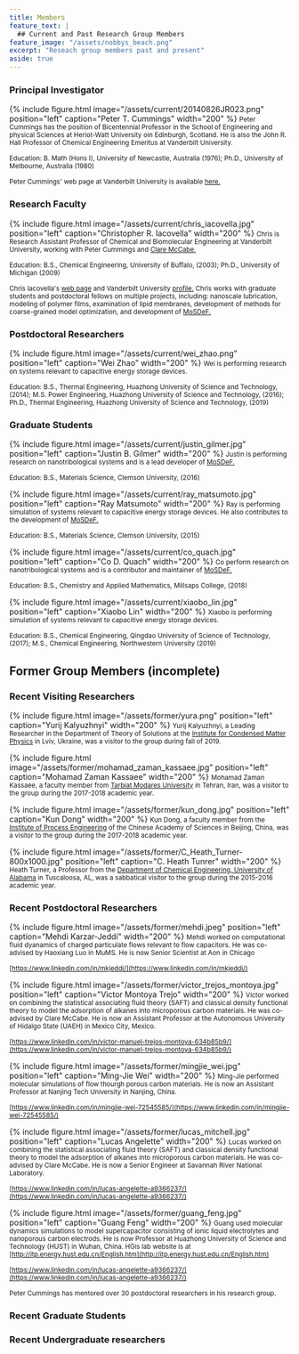 ```yaml
---
title: Members
feature_text: |
  ## Current and Past Research Group Members
feature_image: "/assets/nobbys_beach.png"
excerpt: "Reseach group members past and present"
aside: true
---
```

### Principal Investigator

{% include figure.html image="/assets/current/20140826JR023.png" position="left" caption="Peter T. Cummings" width="200" %}
<small>Peter Cummings has the position of Bicentennial Professor in the School of Engineering and physical Sciences at Heriot-Watt University oin Edinburgh, Scotland.  He is also the John R. Hall Professor of Chemical Engineering Emeritus at Vanderbilt University.</small>

<small>Education: B. Math (Hons I), University of Newcastle, Australia (1976); Ph.D., University of Melbourne, Australia (1980)</small>

<small>Peter Cummings' web page at Vanderbilt University is available [here.](https://engineering.vanderbilt.edu/bio/peter-cummings "here.")</small>

<small> </small>

### Research Faculty 

{% include figure.html image="/assets/current/chris_iacovella.jpg" position="left" caption="Christopher R. Iacovella" width="200" %}
<small>Chris is Research Assistant Professor of Chemical and Biomolecular Engineering at Vanderbilt University, working with Peter Cummings and [Clare McCabe.](https://engineering.vanderbilt.edu/bio/clare-mccabe "Clare McCabe.")</small>

<small>Education: B.S., Chemical Engineering, University of Buffalo, (2003); Ph.D., University of Michigan (2009)</small>

<small>Chris Iacovella's [web page](https://my.vanderbilt.edu/iacovella/ "web page")  and Vanderbilt University [profile.](https://engineering.vanderbilt.edu/bio/christopher-iacovella "profile.") Chris works with graduate students and postdoctoral fellows on multiple projects, including: nanoscale lubrication, modeling of polymer films, examination of lipid membranes, development of methods for coarse-grained model optimization, and development of [MoSDeF.](https://mosdef.org "MoSDeF.")</small>

<small> </small>

### Postdoctoral Researchers

{% include figure.html image="/assets/current/wei_zhao.png" position="left" caption="Wei Zhao" width="200" %}
<small>Wei is performing research on systems relevant to capacitive energy storage devices.</small>

<small>Education: B.S., Thermal Engineering, Huazhong University of Science and Technology, (2014); M.S. Power Engineering, Huazhong University of Science and Technology, (2016); Ph.D., Thermal Engineering, Huazhong University of Science and Technology, (2019) </small>

<small> </small>

### Graduate Students

{% include figure.html image="/assets/current/justin_gilmer.jpg" position="left" caption="Justin B. Gilmer" width="200" %}
<small>Justin is performing research on nanotribological systems and is a lead developer of [MoSDeF.](https://mosdef.org "MoSDeF.")</small>

<small>Education: B.S., Materials Science, Clemson University, (2016) </small>

<small> </small>

<small> </small>

<small> </small>

<small> </small>

<small> </small>

{% include figure.html image="/assets/current/ray_matsumoto.jpg" position="left" caption="Ray Matsumoto" width="200" %}
<small>Ray is performing simulation of systems relevant to capacitive energy storage devices. He also contributes to the development of [MoSDeF.](https://mosdef.org "MoSDeF.")</small>

<small>Education: B.S., Materials Science, Clemson University, (2015) </small>

<small> </small>

<small> </small>

<small> </small>

<small> </small>

<small> </small>

{% include figure.html image="/assets/current/co_quach.jpg" position="left" caption="Co D. Quach" width="200" %}
<small>Co perform research on nanotribological systems and is a contributor and maintainer of [MoSDeF.](https://mosdef.org "MoSDeF.")</small>

<small>Education: B.S., Chemistry and Applied Mathematics, Millsaps College, (2018) </small>

<small> </small>

<small> </small>

<small> </small>

<small> </small>

<small> </small>

{% include figure.html image="/assets/current/xiaobo_lin.jpg" position="left" caption="Xiaobo Lin" width="200" %}
<small>Xiaobo is performing simulation of systems relevant to capacitive energy storage devices.</small>

<small>Education: B.S., Chemical Engineering, Qingdao University of Science of Technology, (2017); M.S., Chemical Engineering, Northwestern University (2019) </small>


## Former Group Members (incomplete)
### Recent Visiting Researchers

{% include figure.html image="/assets/former/yura.png" position="left" caption="Yurij Kalyuzhnyi" width="200" %}
<small>Yurij Kalyuzhnyi, a Leading Researcher in the Department of Theory of Solutions at the [Institute for Condensed Matter Physics](http://www.icmp.lviv.ua/en/people/kalyuzhnyi-yurii) in Lviv, Ukraine, was a visitor to the group during fall of 2019. </small>

<small> </small>

<small> </small>

<small> </small>

<small> </small>

<small> </small>

<small> </small>

{% include figure.html image="/assets/former/mohamad_zaman_kassaee.jpg" position="left" caption="Mohamad Zaman Kassaee" width="200" %}
<small>Mohamad Zaman Kassaee, a faculty member from [Tarbiat Modares University](https://en-sci.modares.ac.ir/~kassaeem "Tarbiat Modares University") in Tehran, Iran, was a visitor to the group during the 2017-2018 academic year. </small>

<small> </small>

<small> </small>

<small> </small>

<small> </small>

<small> </small>

<small> </small>

<small> </small>

{% include figure.html image="/assets/former/kun_dong.jpg" position="left" caption="Kun Dong" width="200" %}
<small>Kun Dong, a faculty member from the [Institute of Process Engineering](http://english.ipe.cas.cn "Institute of Process Engineering") of the Chinese Academy of Sciences in Beijing, China, was a visitor to the group during the 2017-2018 academic year. </small>

<small> </small>

<small> </small>

<small> </small>

<small> </small>

<small> </small>

<small> </small>

{% include figure.html image="/assets/former/C_Heath_Turner-800x1000.jpg" position="left" caption="C. Heath Tunrer" width="200" %}
<small>Heath Turner, a Professor from the [Department of Chemical Engineering, University of Alabama](http://che.eng.ua.edu/people/hturner/) in Tuscaloosa, AL, was a sabbatical visitor to the group during the 2015-2016 academic year. </small>

<small> </small>

<small> </small>

<small> </small>

<small> </small>

<small> </small>

<small> </small>

### Recent Postdoctoral Researchers

{% include figure.html image="/assets/former/mehdi.jpeg" position="left" caption="Mehdi Karzar-Jeddi" width="200" %}
<small>Mehdi worked on computational fluid dyanamics of charged particulate flows relevant to flow capacitors. He was co-advised by Haoxiang Luo in MuMS. He is now Senior Scientist at Aon in Chicago</small>

<small>[https://www.linkedin.com/in/mkjeddi/](https://www.linkedin.com/in/mkjeddi/) </small>
<small> </small>

<small> </small>

<small> </small>

<small> </small>

<small> </small>

{% include figure.html image="/assets/former/victor_trejos_montoya.jpg" position="left" caption="Victor Montoya Trejo" width="200" %}
<small>Victor worked on combining the statistical associating fluid theory (SAFT) and classical density functional theory to model the adsorption of alkanes into microporous carbon materials. He was co-advised by Clare McCabe. He is now an Assistant Professor at the Autonomous University of Hidalgo State (UAEH) in Mexico City, Mexico.</small>

<small>[https://www.linkedin.com/in/victor-manuel-trejos-montoya-634b85b9/](https://www.linkedin.com/in/victor-manuel-trejos-montoya-634b85b9/)</small>
<small> </small>

<small> </small>

<small> </small>

<small> </small>

<small> </small>

{% include figure.html image="/assets/former/mingjie_wei.jpg" position="left" caption="Ming-Jie Wei" width="200" %}
<small>Ming-Jie performed molecular simulations of flow thourgh porous carbon materials. He is now an Assistant Professor at Nanjing Tech University in Nanjing, China.</small>

<small>[https://www.linkedin.com/in/mingjie-wei-72545585/](https://www.linkedin.com/in/mingjie-wei-72545585/)</small>
<small> </small>

<small> </small>

<small> </small>

<small> </small>

{% include figure.html image="/assets/former/lucas_mitchell.jpg" position="left" caption="Lucas Angelette" width="200" %}
<small>Lucas worked on combining the statistical associating fluid theory (SAFT) and classical density functional theory to model the adsorption of alkanes into microporous carbon materials. He was co-advised by Clare McCabe. He is now a Senior Engineer at Savannah River National Laboratory.</small>

<small>[https://www.linkedin.com/in/lucas-angelette-a9366237/](https://www.linkedin.com/in/lucas-angelette-a9366237/)</small>
<small> </small>

<small> </small>

<small> </small>

<small> </small>

{% include figure.html image="/assets/former/guang_feng.jpg" position="left" caption="Guang Feng" width="200" %}
<small>Guang used molecular dynamics simulations to model supercapacitor consisting of ionic liquid electrolytes and nanoporous carbon electrods. He is now Professor at Huazhong University of Science and Technology (HUST) in Wuhan, China. HGis lab website is at [http://itp.energy.hust.edu.cn/English.htm](http://itp.energy.hust.edu.cn/English.htm)</small>

<small>[https://www.linkedin.com/in/lucas-angelette-a9366237/](https://www.linkedin.com/in/lucas-angelette-a9366237/)</small>

<small> </small>

<small> </small>

<small>Peter Cummings has mentored over 30 postdoctoral researchers in his research group.</small>

### Recent Graduate Students

### Recent Undergraduate researchers


